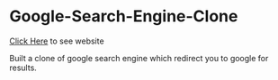 # Google-Search-Engine-Clone

[Click Here](https://codingstar-jason.github.io/Google-Clone-Tutorial-CodingStar/) to see website

Built a clone of google search engine which redirect you to google for results.
